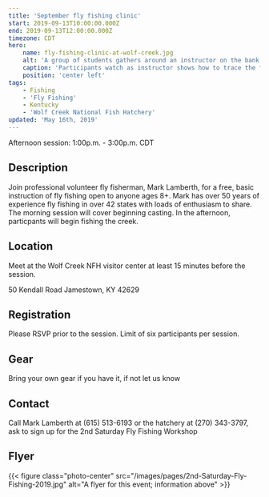 ```yaml
---
title: 'September fly fishing clinic'
start: 2019-09-13T10:00:00.000Z
end: 2019-09-13T12:00:00.000Z
timezone: CDT
hero:
    name: fly-fishing-clinic-at-wolf-creek.jpg
    alt: 'A group of students gathers around an instructor on the bank of a creek.'
    caption: 'Participants watch as instructor shows how to trace the fly in the current.  Photo by Ashley Buffington, USFWS.'
    position: 'center left'
tags:
    - Fishing
    - 'Fly Fishing'
    - Kentucky
    - 'Wolf Creek National Fish Hatchery'
updated: 'May 16th, 2019'
---
```


Afternoon session: 1:00p.m. - 3:00p.m. CDT

## Description

Join professional volunteer fly fisherman, Mark Lamberth, for a free, basic instruction of fly fishing open to anyone ages 8+. Mark has over 50 years of experience fly fishing in over 42 states with loads of enthusiasm to share. The morning session will cover beginning casting. In the afternoon, particpants will begin fishing the creek.

## Location

Meet at the Wolf Creek NFH visitor center at least 15 minutes before the session.

50 Kendall Road Jamestown, KY 42629

## Registration

Please RSVP prior to the session. Limit of six participants per session.

## Gear

Bring your own gear if you have it, if not let us know

## Contact

Call Mark Lamberth at (615) 513-6193 or the hatchery at (270) 343-3797, ask to sign up for the 2nd Saturday Fly Fishing Workshop

## Flyer

{{< figure class="photo-center" src="/images/pages/2nd-Saturday-Fly-Fishing-2019.jpg" alt="A flyer for this event; information above" >}}